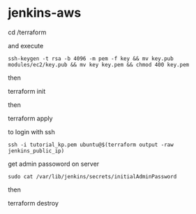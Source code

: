 # jenkins-aws

cd /terraform

and execute

```
ssh-keygen -t rsa -b 4096 -m pem -f key && mv key.pub modules/ec2/key.pub && mv key key.pem && chmod 400 key.pem
```

then

terraform init

then

terraform apply

to login with ssh

```
ssh -i tutorial_kp.pem ubuntu@$(terraform output -raw jenkins_public_ip)
```

get admin passoword on server

```
sudo cat /var/lib/jenkins/secrets/initialAdminPassword
```

then

terraform destroy
